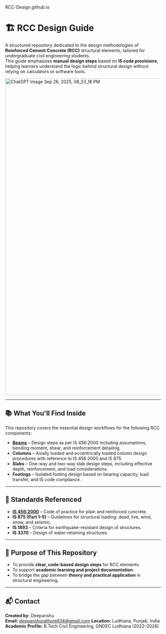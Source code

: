 RCC-Design.github.io

# 🏗️ RCC Design Guide 

A structured repository dedicated to the design methodologies of **Reinforced Cement Concrete (RCC)** structural elements, tailored for undergraduate civil engineering students.  
This guide emphasizes **manual design steps** based on **IS code provisions**, helping learners understand the logic behind structural design without relying on calculators or software tools.

<img width="1024" height="1024" alt="ChatGPT Image Sep 26, 2025, 08_53_18 PM" src="https://github.com/user-attachments/assets/13735fe4-4976-4555-a101-5a66a6b3c5f1" />

---

## 📚 What You'll Find Inside

This repository covers the essential design workflows for the following RCC components:

- **[Beams](Beams.md)** – Design steps as per IS 456:2000 including assumptions, bending moment, shear, and reinforcement detailing.
- **Columns** – Axially loaded and eccentrically loaded column design procedures with reference to IS 456:2000 and IS 875.
- **Slabs** – One-way and two-way slab design steps, including effective depth, reinforcement, and load considerations.
- **Footings** – Isolated footing design based on bearing capacity, load transfer, and IS code compliance.

---

## 📖 Standards Referenced

- **[IS 456:2000](IS456Reaff2021.pdf)** – Code of practice for plain and reinforced concrete.
- **IS 875 (Part 1–5)** – Guidelines for structural loading: dead, live, wind, snow, and seismic.
- **IS 1893** – Criteria for earthquake-resistant design of structures.
- **IS 3370** – Design of water-retaining structures.

---

## 🎯 Purpose of This Repository

- To provide **clear, code-based design steps** for RCC elements.
- To support **academic learning and project documentation**.
- To bridge the gap between **theory and practical application** in structural engineering.

---

## 📬 Contact

**Created by:** Deepanshu  
**Email:** deepanshurathore634@gmail.com
**Location:** Ludhiana, Punjab, India  
**Academic Profile:** B.Tech Civil Engineering, GNDEC Ludhiana (2022–2026)

